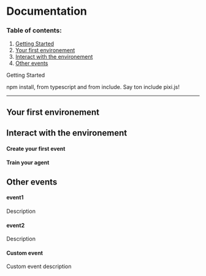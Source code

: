 # Documentation

### Table of contents:
1. [Getting Started](#getting-started)
2. [Your first environement](#first-env)
2. [Interact with the environement](#interact-env)
2. [Other events](#interact-env)

<a id='getting-started'></a>
Getting Started

npm install, from typescript and from include.
Say ton include pixi.js!

------------

<a id='first-env'></a>
Your first environement
------------

<a id='interact-env'></a>
Interact with the environement
------------

#### Create your first event
#### Train your agent

<a id='interact-env'></a>
Other events
------------

#### event1
Description

#### event2
Description

#### Custom event
Custom event description


